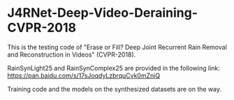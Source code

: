 # J4RNet-Deep-Video-Deraining-CVPR-2018

This is the testing code of "Erase or Fill? Deep Joint Recurrent Rain Removal and Reconstruction in Videos" (CVPR-2018).

RainSynLight25 and RainSynComplex25 are provided in the following link: https://pan.baidu.com/s/17sJoqdyLzbrquCvk0mZniQ

Training code and the models on the synthesized datasets are on the way.


